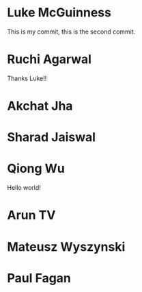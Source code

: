 # Luke McGuinness
This is my commit, this is the second commit.

# Ruchi Agarwal
Thanks Luke!!
# Akchat Jha

# Sharad Jaiswal

# Qiong Wu
Hello world! 
# Arun TV

# Mateusz Wyszynski

# Paul Fagan
